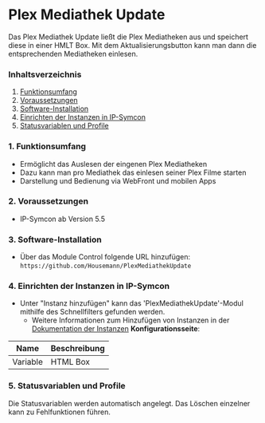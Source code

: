 # Plex Mediathek Update
Das Plex Mediathek Update ließt die Plex Mediatheken aus und speichert diese in einer HMLT Box. 
Mit dem Aktualisierungsbutton kann man dann die entsprechenden Mediatheken einlesen.

### Inhaltsverzeichnis

1. [Funktionsumfang](#1-funktionsumfang)
2. [Voraussetzungen](#2-voraussetzungen)
3. [Software-Installation](#3-software-installation)
4. [Einrichten der Instanzen in IP-Symcon](#4-einrichten-der-instanzen-in-ip-symcon)
5. [Statusvariablen und Profile](#5-statusvariablen-und-profile)

### 1. Funktionsumfang

* Ermöglicht das Auslesen der eingenen Plex Mediatheken
* Dazu kann man pro Mediathek das einlesen seiner Plex Filme starten
* Darstellung und Bedienung via WebFront und mobilen Apps

### 2. Voraussetzungen

- IP-Symcon ab Version 5.5

### 3. Software-Installation

* Über das Module Control folgende URL hinzufügen:
    `https://github.com/Housemann/PlexMediathekUpdate`

### 4. Einrichten der Instanzen in IP-Symcon

- Unter "Instanz hinzufügen" kann das 'PlexMediathekUpdate'-Modul mithilfe des Schnellfilters gefunden werden.
    - Weitere Informationen zum Hinzufügen von Instanzen in der [Dokumentation der Instanzen](https://www.symcon.de/service/dokumentation/konzepte/instanzen/#Instanz_hinzufügen)
__Konfigurationsseite__:

Name      | Beschreibung
--------- | ---------------------------------
Variable  | HTML Box

### 5. Statusvariablen und Profile

Die Statusvariablen werden automatisch angelegt. Das Löschen einzelner kann zu Fehlfunktionen führen.